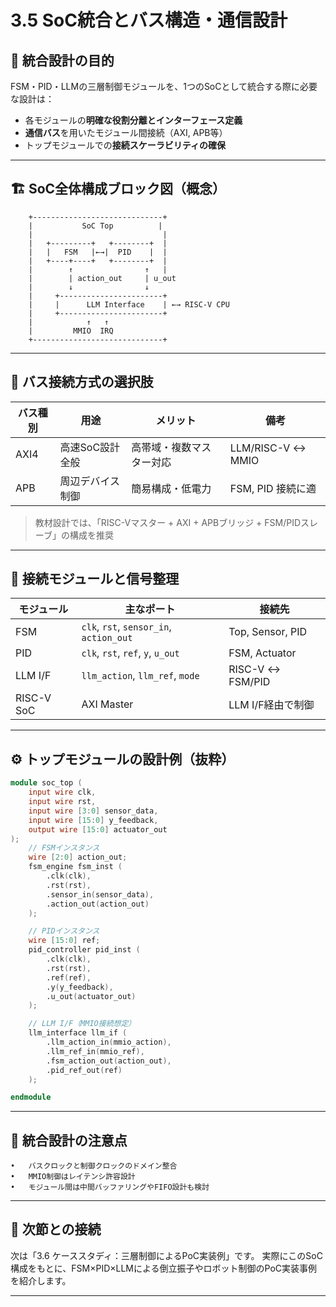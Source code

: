 # 3.5 SoC統合とバス構造・通信設計

## 🧩 統合設計の目的

FSM・PID・LLMの三層制御モジュールを、1つのSoCとして統合する際に必要な設計は：

- 各モジュールの**明確な役割分離とインターフェース定義**
- **通信バス**を用いたモジュール間接続（AXI, APB等）
- トップモジュールでの**接続スケーラビリティの確保**

---

## 🏗 SoC全体構成ブロック図（概念）
```
    +-----------------------------+
    |           SoC Top          |
    |                             |
    |   +---------+   +--------+  |
    |   |   FSM   |←→|  PID    |  |
    |   +----+----+   +--------+  |
    |        ↑                ↑   |
    |        | action_out     | u_out
    |        ↓                ↓
    |     +-----------------------+
    |     |      LLM Interface    | ←→ RISC-V CPU
    |     +-----------------------+
    |            ↑   ↑
    |         MMIO  IRQ
    +-----------------------------+

```

---

## 📡 バス接続方式の選択肢

| バス種別 | 用途 | メリット | 備考 |
|----------|------|----------|------|
| AXI4 | 高速SoC設計全般 | 高帯域・複数マスター対応 | LLM/RISC-V ↔ MMIO |
| APB | 周辺デバイス制御 | 簡易構成・低電力 | FSM, PID 接続に適 |

> 教材設計では、「RISC-Vマスター + AXI + APBブリッジ + FSM/PIDスレーブ」の構成を推奨

---

## 🔄 接続モジュールと信号整理

| モジュール | 主なポート | 接続先 |
|------------|------------|--------|
| FSM | `clk`, `rst`, `sensor_in`, `action_out` | Top, Sensor, PID |
| PID | `clk`, `rst`, `ref`, `y`, `u_out` | FSM, Actuator |
| LLM I/F | `llm_action`, `llm_ref`, `mode` | RISC-V ↔ FSM/PID |
| RISC-V SoC | AXI Master | LLM I/F経由で制御 |

---

## ⚙️ トップモジュールの設計例（抜粋）

```verilog
module soc_top (
    input wire clk,
    input wire rst,
    input wire [3:0] sensor_data,
    input wire [15:0] y_feedback,
    output wire [15:0] actuator_out
);
    // FSMインスタンス
    wire [2:0] action_out;
    fsm_engine fsm_inst (
        .clk(clk),
        .rst(rst),
        .sensor_in(sensor_data),
        .action_out(action_out)
    );

    // PIDインスタンス
    wire [15:0] ref;
    pid_controller pid_inst (
        .clk(clk),
        .rst(rst),
        .ref(ref),
        .y(y_feedback),
        .u_out(actuator_out)
    );

    // LLM I/F（MMIO接続想定）
    llm_interface llm_if (
        .llm_action_in(mmio_action),
        .llm_ref_in(mmio_ref),
        .fsm_action_out(action_out),
        .pid_ref_out(ref)
    );

endmodule
```

---

## 📝 統合設計の注意点
	•	バスクロックと制御クロックのドメイン整合
	•	MMIO制御はレイテンシ許容設計
	•	モジュール間は中間バッファリングやFIFO設計も検討

---

## 📎 次節との接続

次は「3.6 ケーススタディ：三層制御によるPoC実装例」です。
実際にこのSoC構成をもとに、FSM×PID×LLMによる倒立振子やロボット制御のPoC実装事例を紹介します。

---
